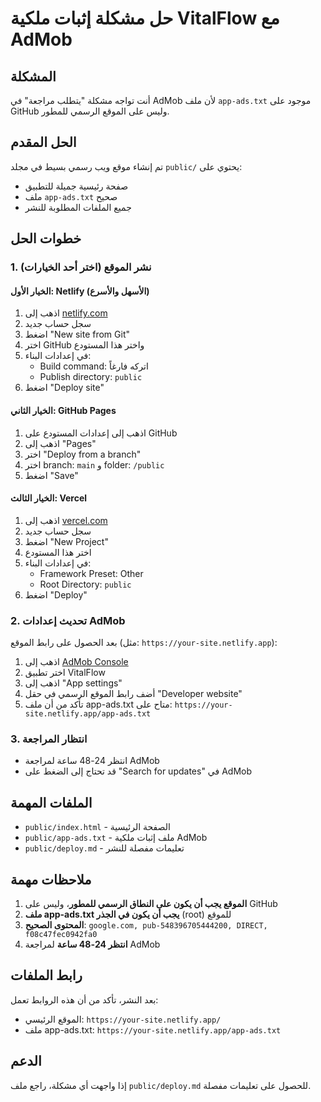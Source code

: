 # حل مشكلة إثبات ملكية VitalFlow مع AdMob

## المشكلة
أنت تواجه مشكلة "يتطلب مراجعة" في AdMob لأن ملف `app-ads.txt` موجود على GitHub وليس على الموقع الرسمي للمطور.

## الحل المقدم
تم إنشاء موقع ويب رسمي بسيط في مجلد `public/` يحتوي على:
- صفحة رئيسية جميلة للتطبيق
- ملف `app-ads.txt` صحيح
- جميع الملفات المطلوبة للنشر

## خطوات الحل

### 1. نشر الموقع (اختر أحد الخيارات)

#### الخيار الأول: Netlify (الأسهل والأسرع)
1. اذهب إلى [netlify.com](https://netlify.com)
2. سجل حساب جديد
3. اضغط "New site from Git"
4. اختر GitHub واختر هذا المستودع
5. في إعدادات البناء:
   - Build command: اتركه فارغاً
   - Publish directory: `public`
6. اضغط "Deploy site"

#### الخيار الثاني: GitHub Pages
1. اذهب إلى إعدادات المستودع على GitHub
2. اذهب إلى "Pages"
3. اختر "Deploy from a branch"
4. اختر branch: `main` و folder: `/public`
5. اضغط "Save"

#### الخيار الثالث: Vercel
1. اذهب إلى [vercel.com](https://vercel.com)
2. سجل حساب جديد
3. اضغط "New Project"
4. اختر هذا المستودع
5. في إعدادات البناء:
   - Framework Preset: Other
   - Root Directory: `public`
6. اضغط "Deploy"

### 2. تحديث إعدادات AdMob

بعد الحصول على رابط الموقع (مثل: `https://your-site.netlify.app`):

1. اذهب إلى [AdMob Console](https://admob.google.com)
2. اختر تطبيق VitalFlow
3. اذهب إلى "App settings"
4. أضف رابط الموقع الرسمي في حقل "Developer website"
5. تأكد من أن ملف app-ads.txt متاح على: `https://your-site.netlify.app/app-ads.txt`

### 3. انتظار المراجعة

- انتظر 24-48 ساعة لمراجعة AdMob
- قد تحتاج إلى الضغط على "Search for updates" في AdMob

## الملفات المهمة

- `public/index.html` - الصفحة الرئيسية
- `public/app-ads.txt` - ملف إثبات ملكية AdMob
- `public/deploy.md` - تعليمات مفصلة للنشر

## ملاحظات مهمة

1. **الموقع يجب أن يكون على النطاق الرسمي للمطور**، وليس على GitHub
2. **ملف app-ads.txt يجب أن يكون في الجذر** (root) للموقع
3. **المحتوى الصحيح**: `google.com, pub-548396705444200, DIRECT, f08c47fec0942fa0`
4. **انتظر 24-48 ساعة** لمراجعة AdMob

## رابط الملفات

بعد النشر، تأكد من أن هذه الروابط تعمل:
- الموقع الرئيسي: `https://your-site.netlify.app/`
- ملف app-ads.txt: `https://your-site.netlify.app/app-ads.txt`

## الدعم

إذا واجهت أي مشكلة، راجع ملف `public/deploy.md` للحصول على تعليمات مفصلة. 